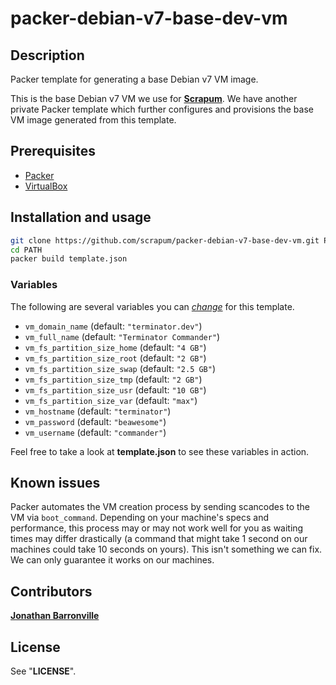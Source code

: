 # packer-debian-v7-base-dev-vm

## Description

Packer template for generating a base Debian v7 VM image.

This is the base Debian v7 VM we use for __[Scrapum](http://scrapum.com "Scrapum")__. We have another private Packer template which further configures and provisions the base VM image generated from this template.

## Prerequisites

 - [Packer](http://packer.io "Packer")
 - [VirtualBox](http://virtualbox.org "Oracle VM VirtualBox")

## Installation and usage

```sh
git clone https://github.com/scrapum/packer-debian-v7-base-dev-vm.git PATH
cd PATH
packer build template.json
```

### Variables

The following are several variables you can _[change](http://packer.io/docs/templates/user-variables.html "User Variables in Templates - Packer")_ for this template.

 - `vm_domain_name` (default: `"terminator.dev"`)
 - `vm_full_name` (default: `"Terminator Commander"`)
 - `vm_fs_partition_size_home` (default: `"4 GB"`)
 - `vm_fs_partition_size_root` (default: `"2 GB"`)
 - `vm_fs_partition_size_swap` (default: `"2.5 GB"`)
 - `vm_fs_partition_size_tmp` (default: `"2 GB"`)
 - `vm_fs_partition_size_usr` (default: `"10 GB"`)
 - `vm_fs_partition_size_var` (default: `"max"`)
 - `vm_hostname` (default: `"terminator"`)
 - `vm_password` (default: `"beawesome"`)
 - `vm_username` (default: `"commander"`)

Feel free to take a look at __template.json__ to see these variables in action.

## Known issues

Packer automates the VM creation process by sending scancodes to the VM via `boot_command`. Depending on your machine's specs and performance, this process may or may not work well for you as waiting times may differ drastically (a command that might take 1 second on our machines could take 10 seconds on yours). This isn't something we can fix. We can only guarantee it works on our machines.

## Contributors

__[Jonathan Barronville](mailto:jonathan@scrapum.com "jonathan@scrapum.com")__

## License

See "__LICENSE__".
